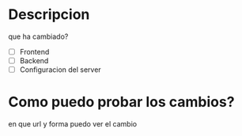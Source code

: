 # Descripcion
que ha cambiado?

- [ ] Frontend
- [ ] Backend
- [ ] Configuracion del server

# Como puedo probar los cambios?
en que url y forma puedo ver el cambio
